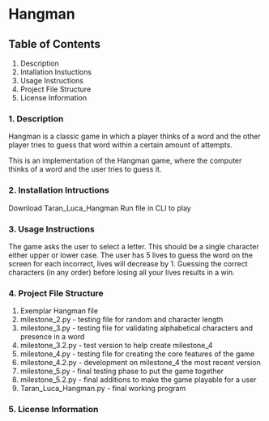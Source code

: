 # Hangman

## Table of Contents

1. Description
2. Intallation Instuctions
3. Usage Instructions
4. Project File Structure
5. License Information

### 1. Description
Hangman is a classic game in which a player thinks of a word and the other player tries to guess that word within a certain amount of attempts.

This is an implementation of the Hangman game, where the computer thinks of a word and the user tries to guess it. 

### 2. Installation Intructions
Download Taran_Luca_Hangman
Run file in CLI to play


### 3. Usage Instructions
The game asks the user to select a letter.
This should be a single character either upper or lower case.
The user has 5 lives to guess the word on the screen for each incorrect, lives will decrease by 1.
Guessing the correct characters (in any order) before losing all your lives results in a win.


### 4. Project File Structure
1. Exemplar Hangman file
2. milestone_2.py - testing file for random and character length
3. milestone_3.py - testing file for validating alphabetical characters and presence in a word
4. milestone_3.2.py - test version to help create milestone_4
5. milestone_4.py - testing file for creating the core features of the game
6. milestone_4.2.py - development on milestone_4 the most recent version
7. milestone_5.py - final testing phase to put the game together
8. milestone_5.2.py - final additions to make the game playable for a user
9. Taran_Luca_Hangman.py - final working program

### 5. License Information
